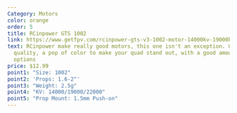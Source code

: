 ```yaml
---
Category: Motors
color: orange
order: 5
title: RCinpower GTS 1002
link: https://www.getfpv.com/rcinpower-gts-v3-1002-motor-14000kv-19000kv-22000kv.html
text: RCinpower make really good motors, this one isn't an exception. Good
  quality, a pop of color to make your quad stand out, with a good amount of kv
  options
price: $12.99
point1: "Size: 1002"
point2: 'Props: 1.6-2"'
point3: "Weight: 2.5g"
point4: "KV: 14000/19000/22000"
point5: "Prop Mount: 1.5mm Push-on"
---
```

